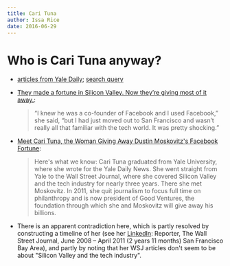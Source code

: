 ```yaml
---
title: Cari Tuna
author: Issa Rice
date: 2016-06-29
---
```


# Who is Cari Tuna anyway?

- [articles from Yale Daily](http://yaledailynews.com/blog/author/carituna/page/2/); [search query](https://encrypted.google.com/search?hl=en&q=cari%20tuna%20%22Yale%20Daily%20News%22)

- [They made a fortune in Silicon Valley\. Now they’re giving most of it away\.](https://www.washingtonpost.com/business/billionaire-couple-give-plenty-to-charity-but-they-do-quite-a-bit-of-homework/2014/12/26/19fae34c-86d6-11e4-b9b7-b8632ae73d25_story.html):

    > “I knew he was a co-founder of Facebook and I used Facebook,” she said, “but I had just moved out to San Francisco and wasn’t really all that familiar with the tech world. It was pretty shocking.”

- [Meet Cari Tuna, the Woman Giving Away Dustin Moskovitz's Facebook Fortune](http://www.insidephilanthropy.com/tech-philanthropy/2013/9/12/meet-cari-tuna-the-woman-giving-away-dustin-moskovitzs-faceb.html):

    > Here's what we know: Cari Tuna graduated from Yale University, where she wrote for the Yale Daily News. She went straight from Yale to the Wall Street Journal, where she covered Silicon Valley and the tech industry for nearly three years. There she met Moskovitz. In 2011, she quit journalism to focus full time on philanthropy and is now president of Good Ventures, the foundation through which she and Moskovitz will give away his billions.

- There is an apparent contradiction here, which is partly resolved by constructing a timeline of her (see her [LinkedIn](https://www.linkedin.com/in/cari-tuna-3238898): Reporter, The Wall Street Journal, June 2008 – April 2011 (2 years 11 months) San Francisco Bay Area), and partly by noting that her WSJ articles don't seem to be about "Silicon Valley and the tech industry".
